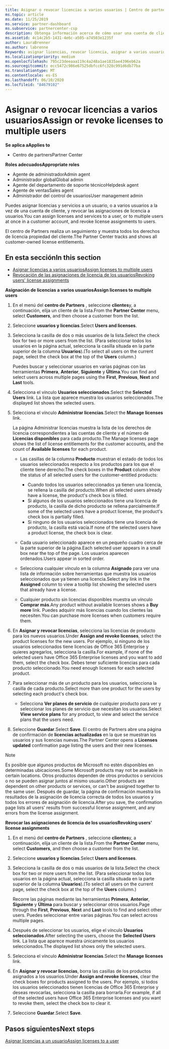 ```yaml
---
title: Asignar o revocar licencias a varios usuarios | Centro de partners
ms.topic: article
ms.date: 11/25/2019
ms.service: partner-dashboard
ms.subservice: partnercenter-csp
description: Obtenga información acerca de cómo usar una cuenta de cliente para asignar o revocar licencias y servicios a un usuario o a varios usuarios a la vez.
ms.assetid: 4c14c2b5-1431-4e6c-a505-a74503e1235f
author: LauraBrenner
ms.author: labrenne
Keywords: asignar licencias, revocar licencia, asignar a varios usuarios,
ms.localizationpriority: medium
ms.openlocfilehash: 795c23deeaaa119c4a248a1ae1835ae4396eb62a
ms.sourcegitcommit: ecc5472c986e67525dbfcc6fc328c991d6db77ba
ms.translationtype: MT
ms.contentlocale: es-ES
ms.lasthandoff: 06/10/2020
ms.locfileid: "84679102"
---
```

# <a name="assign-or-revoke-licenses-to-multiple-users"></a><span data-ttu-id="fc7fc-104">Asignar o revocar licencias a varios usuarios</span><span class="sxs-lookup"><span data-stu-id="fc7fc-104">Assign or revoke licenses to multiple users</span></span>

<span data-ttu-id="fc7fc-105">**Se aplica a**</span><span class="sxs-lookup"><span data-stu-id="fc7fc-105">**Applies to**</span></span>

- <span data-ttu-id="fc7fc-106">Centro de partners</span><span class="sxs-lookup"><span data-stu-id="fc7fc-106">Partner Center</span></span>

<span data-ttu-id="fc7fc-107">**Roles adecuados**</span><span class="sxs-lookup"><span data-stu-id="fc7fc-107">**Appropriate roles**</span></span>

- <span data-ttu-id="fc7fc-108">Agente de administrador</span><span class="sxs-lookup"><span data-stu-id="fc7fc-108">Admin agent</span></span>
- <span data-ttu-id="fc7fc-109">Administrador global</span><span class="sxs-lookup"><span data-stu-id="fc7fc-109">Global admin</span></span>
- <span data-ttu-id="fc7fc-110">Agente del departamento de soporte técnico</span><span class="sxs-lookup"><span data-stu-id="fc7fc-110">Helpdesk agent</span></span>
- <span data-ttu-id="fc7fc-111">Agente de ventas</span><span class="sxs-lookup"><span data-stu-id="fc7fc-111">Sales agent</span></span>
- <span data-ttu-id="fc7fc-112">Administrador del control de usuarios</span><span class="sxs-lookup"><span data-stu-id="fc7fc-112">User management admin</span></span>

<span data-ttu-id="fc7fc-113">Puedes asignar licencias y servicios a un usuario, o a varios usuarios a la vez de una cuenta de cliente, y revocar las asignaciones de licencia a usuarios.</span><span class="sxs-lookup"><span data-stu-id="fc7fc-113">You can assign licenses and services to a user, or to multiple users at once in a customer account, and revoke license assignments to users.</span></span>

<span data-ttu-id="fc7fc-114">El centro de Partners realiza un seguimiento y muestra todos los derechos de licencia propiedad del cliente.</span><span class="sxs-lookup"><span data-stu-id="fc7fc-114">The Partner Center tracks and shows all customer-owned license entitlements.</span></span>

## <a name="in-this-section"></a><span data-ttu-id="fc7fc-115">En esta sección</span><span class="sxs-lookup"><span data-stu-id="fc7fc-115">In this section</span></span>


- [<span data-ttu-id="fc7fc-116">Asignar licencias a varios usuarios</span><span class="sxs-lookup"><span data-stu-id="fc7fc-116">Assign licenses to multiple users</span></span>](#assign-licenses-to-groups)
- [<span data-ttu-id="fc7fc-117">Revocación de las asignaciones de licencia de los usuarios</span><span class="sxs-lookup"><span data-stu-id="fc7fc-117">Revoking users' license assignments</span></span>](#revoking-licenses)

<a href="" id="assign-licenses-to-groups"></a>
<span data-ttu-id="fc7fc-118">**Asignación de licencias a varios usuarios**</span><span class="sxs-lookup"><span data-stu-id="fc7fc-118">**Assign licenses to multiple users**</span></span>

1. <span data-ttu-id="fc7fc-119">En el menú del **centro de Partners** , seleccione **clientes**y, a continuación, elija un cliente de la lista.</span><span class="sxs-lookup"><span data-stu-id="fc7fc-119">From the **Partner Center** menu, select **Customers**, and then choose a customer from the list.</span></span>

2. <span data-ttu-id="fc7fc-120">Seleccione **usuarios y licencias**.</span><span class="sxs-lookup"><span data-stu-id="fc7fc-120">Select **Users and licenses**.</span></span>

3. <span data-ttu-id="fc7fc-121">Selecciona la casilla de dos o más usuarios de la lista.</span><span class="sxs-lookup"><span data-stu-id="fc7fc-121">Select the check box for two or more users from the list.</span></span> <span data-ttu-id="fc7fc-122">(Para seleccionar todos los usuarios en la página actual, selecciona la casilla situada en la parte superior de la columna **Usuarios**).</span><span class="sxs-lookup"><span data-stu-id="fc7fc-122">(To select all users on the current page, select the check box at the top of the **Users** column.)</span></span>

    <span data-ttu-id="fc7fc-123">Puedes buscar y seleccionar usuarios en varias páginas con las herramientas **Primera**, **Anterior**, **Siguiente** y **Última**.</span><span class="sxs-lookup"><span data-stu-id="fc7fc-123">You can find and select users across multiple pages using the **First**, **Previous**, **Next** and **Last** tools.</span></span>

4. <span data-ttu-id="fc7fc-124">Selecciona el vínculo **Usuarios seleccionados**.</span><span class="sxs-lookup"><span data-stu-id="fc7fc-124">Select the **Selected Users** link.</span></span> <span data-ttu-id="fc7fc-125">La lista que aparece muestra los usuarios seleccionados.</span><span class="sxs-lookup"><span data-stu-id="fc7fc-125">The displayed list shows the selected users.</span></span>

5. <span data-ttu-id="fc7fc-126">Selecciona el vínculo **Administrar licencias**.</span><span class="sxs-lookup"><span data-stu-id="fc7fc-126">Select the **Manage licenses** link.</span></span>

    <span data-ttu-id="fc7fc-127">La página Administrar licencias muestra la lista de los derechos de licencia correspondientes a las cuentas de cliente y el número de **Licencias disponibles** para cada producto.</span><span class="sxs-lookup"><span data-stu-id="fc7fc-127">The Manage licenses page shows the list of license entitlements for the customer accounts, and the count of **Available licenses** for each product.</span></span>

    -   <span data-ttu-id="fc7fc-128">Las casillas de la columna **Producto** muestran el estado de todos los usuarios seleccionados respecto a los productos para los que el cliente tiene derecho:</span><span class="sxs-lookup"><span data-stu-id="fc7fc-128">The check boxes in the **Product** column show the status of all selected users for the customer-entitled products:</span></span>

        -   <span data-ttu-id="fc7fc-129">Cuando todos los usuarios seleccionados ya tienen una licencia, se rellena la casilla del producto.</span><span class="sxs-lookup"><span data-stu-id="fc7fc-129">When all selected users already have a license, the product's check box is filled.</span></span>
        -   <span data-ttu-id="fc7fc-130">Si algunos de los usuarios seleccionados tiene una licencia de producto, la casilla de dicho producto se rellena parcialmente.</span><span class="sxs-lookup"><span data-stu-id="fc7fc-130">If some of the selected users have a product license, the product's check box is partially filled.</span></span>
        -   <span data-ttu-id="fc7fc-131">Si ninguno de los usuarios seleccionados tiene una licencia de producto, la casilla está vacía.</span><span class="sxs-lookup"><span data-stu-id="fc7fc-131">If none of the selected users have a product license, the check box is clear.</span></span>
    -   <span data-ttu-id="fc7fc-132">Cada usuario seleccionado aparece en un pequeño cuadro cerca de la parte superior de la página.</span><span class="sxs-lookup"><span data-stu-id="fc7fc-132">Each selected user appears in a small box near the top of the page.</span></span> <span data-ttu-id="fc7fc-133">Los usuarios aparecen ordenados.</span><span class="sxs-lookup"><span data-stu-id="fc7fc-133">Users appear in sorted order.</span></span>

    -   <span data-ttu-id="fc7fc-134">Selecciona cualquier vínculo en la columna **Asignado** para ver una lista de información sobre herramientas que muestra los usuarios seleccionados que ya tienen una licencia.</span><span class="sxs-lookup"><span data-stu-id="fc7fc-134">Select any link in the **Assigned** column to view a tooltip list showing the selected users that already have a license.</span></span>

    -   <span data-ttu-id="fc7fc-135">Cualquier producto sin licencias disponibles muestra un vínculo **Comprar más**.</span><span class="sxs-lookup"><span data-stu-id="fc7fc-135">Any product without available licenses shows a **Buy more** link.</span></span> <span data-ttu-id="fc7fc-136">Puedes adquirir más licencias cuando los clientes las necesiten.</span><span class="sxs-lookup"><span data-stu-id="fc7fc-136">You can purchase more licenses when customers require them.</span></span>

6.  <span data-ttu-id="fc7fc-137">En **Asignar y revocar licencias**, selecciona las licencias de producto para los nuevos usuarios.</span><span class="sxs-lookup"><span data-stu-id="fc7fc-137">Under **Assign and revoke licenses**, select the product licenses for the new users.</span></span> <span data-ttu-id="fc7fc-138">Por ejemplo, si ninguno de los usuarios seleccionados tiene licencias de Office 365 Enterprise y quieres agregarlos, selecciona la casilla.</span><span class="sxs-lookup"><span data-stu-id="fc7fc-138">For example, if none of the selected users have Office 365 Enterprise licenses and you want to add them, select the check box.</span></span> <span data-ttu-id="fc7fc-139">Debes tener suficiente licencias para cada producto seleccionado.</span><span class="sxs-lookup"><span data-stu-id="fc7fc-139">You need enough licenses for each selected product.</span></span>

7. <span data-ttu-id="fc7fc-140">Para seleccionar más de un producto para los usuarios, selecciona la casilla de cada producto.</span><span class="sxs-lookup"><span data-stu-id="fc7fc-140">Select more than one product for the users by selecting each product's check box.</span></span>
    -   <span data-ttu-id="fc7fc-141">Selecciona **Ver planes de servicio** de cualquier producto para ver y seleccionar los planes de servicio que necesitan los usuarios.</span><span class="sxs-lookup"><span data-stu-id="fc7fc-141">Select **View service plans** for any product, to view and select the service plans that the users need.</span></span>

8. <span data-ttu-id="fc7fc-142">Seleccione **Guardar**.</span><span class="sxs-lookup"><span data-stu-id="fc7fc-142">Select **Save**.</span></span> <span data-ttu-id="fc7fc-143">El centro de Partners abre una página de confirmación de **licencias actualizadas** en la que se muestran los usuarios y sus licencias nuevas.</span><span class="sxs-lookup"><span data-stu-id="fc7fc-143">The Partner Center opens a **Licenses updated** confirmation page listing the users and their new licenses.</span></span>

>[!NOTE]
><span data-ttu-id="fc7fc-144">Es posible que algunos productos de Microsoft no estén disponibles en determinadas ubicaciones.</span><span class="sxs-lookup"><span data-stu-id="fc7fc-144">Some Microsoft products may not be available in certain locations.</span></span> <span data-ttu-id="fc7fc-145">Otros productos dependen de otros productos o servicios o no se pueden asignar juntos al mismo usuario.</span><span class="sxs-lookup"><span data-stu-id="fc7fc-145">Other products are dependent on other products or services, or can't be assigned together to the same user.</span></span> <span data-ttu-id="fc7fc-146">Después de guardar, la página de confirmación muestra los resultados de la asignación de licencia correcta de todos los usuarios y todos los errores de asignación de licencia.</span><span class="sxs-lookup"><span data-stu-id="fc7fc-146">After you save, the confirmation page lists all users' results from successful license assignment, and any errors from the license assignment.</span></span>


<a href="" id="revoking-licenses"></a>
<span data-ttu-id="fc7fc-147">**Revocar las asignaciones de licencia de los usuarios**</span><span class="sxs-lookup"><span data-stu-id="fc7fc-147">**Revoking users' license assignments**</span></span>

1. <span data-ttu-id="fc7fc-148">En el menú del **centro de Partners** , seleccione **clientes**y, a continuación, elija un cliente de la lista.</span><span class="sxs-lookup"><span data-stu-id="fc7fc-148">From the **Partner Center** menu, select **Customers**, and then choose a customer from the list.</span></span>

2. <span data-ttu-id="fc7fc-149">Seleccione **usuarios y licencias**.</span><span class="sxs-lookup"><span data-stu-id="fc7fc-149">Select **Users and licenses**.</span></span>

3. <span data-ttu-id="fc7fc-150">Selecciona la casilla de dos o más usuarios de la lista.</span><span class="sxs-lookup"><span data-stu-id="fc7fc-150">Select the check box for two or more users from the list.</span></span> <span data-ttu-id="fc7fc-151">(Para seleccionar todos los usuarios en la página actual, selecciona la casilla situada en la parte superior de la columna **Usuarios**).</span><span class="sxs-lookup"><span data-stu-id="fc7fc-151">(To select all users on the current page, select the check box at the top of the **Users** column.)</span></span>

    <span data-ttu-id="fc7fc-152">Recorre las páginas mediante las herramientas **Primera**, **Anterior**, **Siguiente** y **Última** para buscar y seleccionar otros usuarios.</span><span class="sxs-lookup"><span data-stu-id="fc7fc-152">Page through the **First**, **Previous**, **Next** and **Last** tools to find and select other users.</span></span> <span data-ttu-id="fc7fc-153">Puedes seleccionar entre varias páginas.</span><span class="sxs-lookup"><span data-stu-id="fc7fc-153">You can select across multiple pages.</span></span>

4. <span data-ttu-id="fc7fc-154">Después de seleccionar los usuarios, elige el vínculo **Usuarios seleccionados**.</span><span class="sxs-lookup"><span data-stu-id="fc7fc-154">After selecting the users, choose the **Selected Users** link.</span></span> <span data-ttu-id="fc7fc-155">La lista que aparece muestra únicamente los usuarios seleccionados.</span><span class="sxs-lookup"><span data-stu-id="fc7fc-155">The displayed list shows only the selected users.</span></span>

5. <span data-ttu-id="fc7fc-156">Selecciona el vínculo **Administrar licencias**.</span><span class="sxs-lookup"><span data-stu-id="fc7fc-156">Select the **Manage licenses** link.</span></span>

6. <span data-ttu-id="fc7fc-157">En **Asignar y revocar licencias**, borra las casillas de los productos asignados a los usuarios.</span><span class="sxs-lookup"><span data-stu-id="fc7fc-157">Under **Assign and revoke licenses**, clear the check boxes for products assigned to the users.</span></span> <span data-ttu-id="fc7fc-158">Por ejemplo, si todos los usuarios seleccionados tienen licencias de Office 365 Enterprise y deseas revocarlas, selecciona la casilla para borrarla.</span><span class="sxs-lookup"><span data-stu-id="fc7fc-158">For example, if all of the selected users have Office 365 Enterprise licenses and you want to revoke them, select the check box to clear it.</span></span>

7. <span data-ttu-id="fc7fc-159">Seleccione **Guardar**.</span><span class="sxs-lookup"><span data-stu-id="fc7fc-159">Select **Save**.</span></span>

## <a name="next-steps"></a><span data-ttu-id="fc7fc-160">Pasos siguientes</span><span class="sxs-lookup"><span data-stu-id="fc7fc-160">Next steps</span></span>

[<span data-ttu-id="fc7fc-161">Asignar licencias a un usuario</span><span class="sxs-lookup"><span data-stu-id="fc7fc-161">Assign licenses to a user</span></span>](assign-licenses-to-users.md)